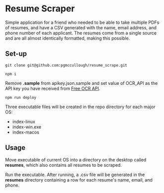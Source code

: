 # Resume Scraper

Simple application for a friend who needed to be able to take multiple PDFs of resumes, and have a CSV generated with the name, email address, and phone number of each applicant. The resumes come from a single source and are all almost identically formatted, making this possible.

## Set-up
```
git clone git@github.com:pgmccullough/resume_scrape.git
```

```
npm i
```

Remove **.sample** from apikey.json.sample and set value of OCR_API as the API key you have received from [Free OCR API](https://ocr.space/ocrapi).

```
npm run deploy
```

Three executable files will be created in the repo directory for each major OS:

- index-linux
- index-win.exe
- index-macos

## Usage
Move executable of current OS into a directory on the desktop called **resumes**, which also contains all resumes to be scraped.

Run the executable. After running, a .csv file will be generated in the **resumes** directory containing a row for each resume's name, email, and phone.